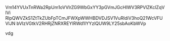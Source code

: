 Vm14YVUxTnRWa2RpUm1oVVlrZG9WbGxYY3pGVmJGcHlWV3RPVlZKclZqVlVi
RlpQWVZkS1ZtTkZUbFpTCmJFWXpWWHBDVDJSV1VuRldiV3hoQ21WcVFUVlJN
bVIzVGtkV2RHRjZNRXREYlRWd1lYYzlQUW9LY25sbAoKbWVp

vdg